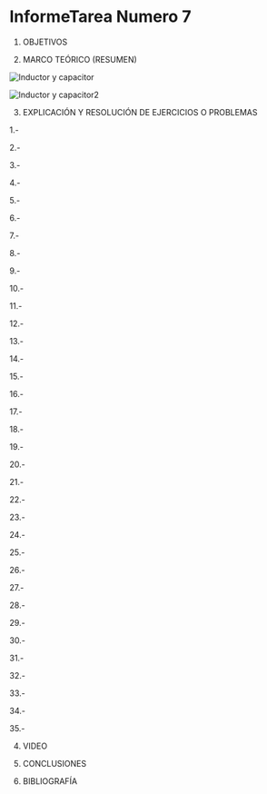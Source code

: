 # InformeTarea Numero 7


1. OBJETIVOS


2. MARCO TEÓRICO (RESUMEN)

![Inductor y capacitor](https://user-images.githubusercontent.com/93899720/153530756-69c18817-767f-49ea-a9c2-19afe13fe0c8.jpg)

![Inductor y capacitor2](https://user-images.githubusercontent.com/93899720/153537953-82c41f93-cdf9-4d88-8ff5-34e59169dd3e.jpg)

3. EXPLICACIÓN Y RESOLUCIÓN DE EJERCICIOS O PROBLEMAS

1.-

2.-

3.-

4.-

5.-

6.-

7.-

8.-

9.-

10.-

11.-

12.-

13.-

14.-

15.-

16.-

17.-

18.-

19.-

20.-

21.-

22.-

23.-

24.-

25.-

26.-

27.-

28.-

29.-

30.-

31.-

32.-

33.-

34.-

35.-

4. VIDEO


5. CONCLUSIONES


6. BIBLIOGRAFÍA

